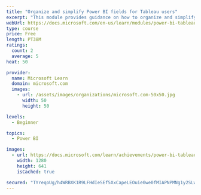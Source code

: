 ```yaml
---
title: "Organize and simplify Power BI fields for Tableau users"
excerpt: "This module provides guidance on how to organize and simplify your calculations."
webUrl: https://docs.microsoft.com/en-us/learn/modules/power-bi-tableau-organize-fields/
type: course
price: Free
length: PT38M
ratings:
  count: 2
  average: 5
heat: 50

provider:
  name: Microsoft Learn
  domain: microsoft.com
  images:
    - url: /assets/images/organizations/microsoft.com-50x50.jpg
      width: 50
      height: 50

levels:
  - Beginner

topics:
  - Power BI

images:
  - url: https://docs.microsoft.com/learn/achievements/power-bi-tableau-organize-fields-social.png
    width: 1280
    height: 641
    isCached: true

secured: "TYreqoUg/h4WRBXK1R9LFHdIeSEf5XxCapeLEOuie0we0fMIAPNPMNg1y2SLwhTEFNT+PjXHAlv1nUFPIrThtbhuLeKI46UAGNrXF13AXWcAyLYD/E4t3lz2/wXbyio4acZq3uTkM2jGr5JoTSC5Yravg8y2lNGBB4bssfULM2zaWySTBgUjSw6RPAsJ/YTmGVwMOz4BOm84MElz16duLAQ/fBLT6di9rZa3l4+759JC724GagQry7EOybpqW3rh+dGdaxhVSgk8cHOyEeKd5bJPMfWo5tXLvaJSDI1OAQm2M9n9m8XVT88JPAp2gyqeSeqI+KWDEAkZccaTY2e00p7o3tB9Z4TPNcXlnSPnE8XFOikQav+2CncYAOLeWXspqL46DnjtxTXgMd56/0gte6c5rTNDVIUKotVfi31bqBU=;y3QDd3qeSR/7QJMa4mscIw=="
---
```


